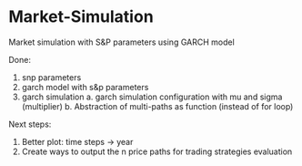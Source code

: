 # Market-Simulation

Market simulation with S&P parameters using GARCH model

Done: 
1. snp parameters
2. garch model with s&p parameters
3. garch simulation
 a. garch simulation configuration with mu and sigma (multiplier)
 b. Abstraction of multi-paths as function (instead of for loop)

Next steps:
1. Better plot: time steps -> year
2. Create ways to output the n price paths for trading strategies evaluation
